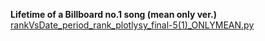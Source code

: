 **Lifetime of a Billboard no.1 song (mean only ver.)**
[rankVsDate_period_rank_plotlysy_final-5(1)_ONLYMEAN.py](rankVsDate_period_rank_plotlysy_final-5(1)_ONLYMEAN.py)
